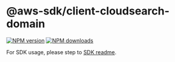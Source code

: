 # @aws-sdk/client-cloudsearch-domain

[![NPM version](https://img.shields.io/npm/v/@aws-sdk/client-cloudsearch-domain/beta.svg)](https://www.npmjs.com/package/@aws-sdk/client-cloudsearch-domain)
[![NPM downloads](https://img.shields.io/npm/dm/@aws-sdk/client-cloudsearch-domain.svg)](https://www.npmjs.com/package/@aws-sdk/client-cloudsearch-domain)

For SDK usage, please step to [SDK readme](https://github.com/aws/aws-sdk-js-v3).
